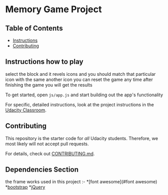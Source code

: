# Memory Game Project

## Table of Contents

* [Instructions](#instructions)
* [Contributing](#contributing)

## Instructions how to play

select the block and it revels icons and you should match that particular icon with the same another icon
you can reset the game any time
after finishing the game you will get the results

To get started, open `js/app.js` and start building out the app's functionality

For specific, detailed instructions, look at the project instructions in the [Udacity Classroom](https://classroom.udacity.com/me).

## Contributing

This repository is the starter code for _all_ Udacity students. Therefore, we most likely will not accept pull requests.

For details, check out [CONTRIBUTING.md](CONTRIBUTING.md).

## Dependencies Section

the frame works used in this project :-
*[font awesome](#font awesome)
*[bootstrap](#bootstrap)
*[jQuery](#jQuery)

